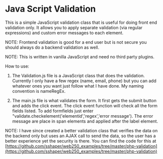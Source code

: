 # Java Script Validation
This is a simple JavaScript validation class that is useful for doing front end validation only.  It allows you to apply separate validation (via regular expressions) and custom error messages to each element.

NOTE: Frontend validation is good for a end user but is not secure you should always do a backend validation as well.

NOTE: This is written in vanilla JavaScript and need no third party plugins.

How to use:
1. The Validation.js file is a JavaScript class that does the validation.  Currently I only have a few regex (name, email, phone) but you can add whatever ones you want just follow what I have done.  My naming convention is nameRegEx.

2. The main.js file is what validates the form. It first gets the submit button and adds the click event.   The click event function will check all the form fields listed.  To add formfields just enter "validate.checkelement('elementid','regex','error message').  The error message are place in span elements and applied after the label element.

NOTE: I have since created a better validation class that verifies the data on the backend only but uses an AJAX call to send the data, so the user has a better experience yet the security is there.  You can find the code for this at [https://github.com/sshaper/web250_examples/tree/master/php-validation](https://github.com/sshaper/web250_examples/tree/master/php-validation)